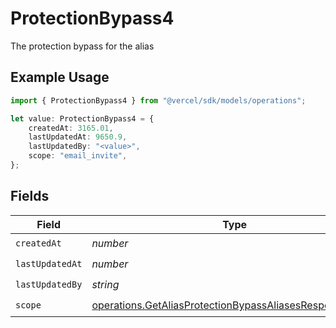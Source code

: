 # ProtectionBypass4

The protection bypass for the alias

## Example Usage

```typescript
import { ProtectionBypass4 } from "@vercel/sdk/models/operations";

let value: ProtectionBypass4 = {
    createdAt: 3165.01,
    lastUpdatedAt: 9650.9,
    lastUpdatedBy: "<value>",
    scope: "email_invite",
};
```

## Fields

| Field                                                                                                                              | Type                                                                                                                               | Required                                                                                                                           | Description                                                                                                                        |
| ---------------------------------------------------------------------------------------------------------------------------------- | ---------------------------------------------------------------------------------------------------------------------------------- | ---------------------------------------------------------------------------------------------------------------------------------- | ---------------------------------------------------------------------------------------------------------------------------------- |
| `createdAt`                                                                                                                        | *number*                                                                                                                           | :heavy_check_mark:                                                                                                                 | N/A                                                                                                                                |
| `lastUpdatedAt`                                                                                                                    | *number*                                                                                                                           | :heavy_check_mark:                                                                                                                 | N/A                                                                                                                                |
| `lastUpdatedBy`                                                                                                                    | *string*                                                                                                                           | :heavy_check_mark:                                                                                                                 | N/A                                                                                                                                |
| `scope`                                                                                                                            | [operations.GetAliasProtectionBypassAliasesResponseScope](../../models/operations/getaliasprotectionbypassaliasesresponsescope.md) | :heavy_check_mark:                                                                                                                 | N/A                                                                                                                                |